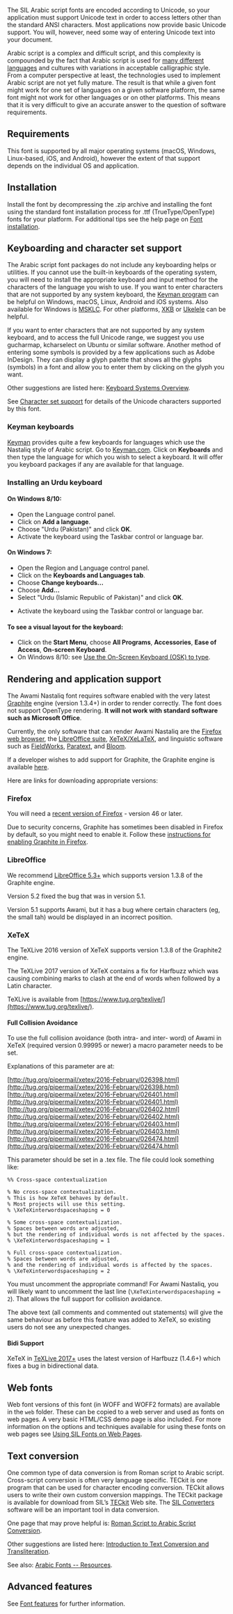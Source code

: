 
The SIL Arabic script fonts are encoded according to Unicode, so your application must support Unicode text in order to access letters other than the standard ANSI characters. Most applications now provide basic Unicode support. You will, however, need some way of entering Unicode text into your document.

Arabic script is a complex and difficult script, and this complexity is compounded by the fact that Arabic script is used for [many different languages](http://scriptsource.org/scr/Arab) and cultures with variations in acceptable calligraphic style. From a computer perspective at least, the technologies used to implement Arabic script are not yet fully mature. The result is that while a given font might work for one set of languages on a given software platform, the same font might not work for other languages or on other platforms. This means that it is very difficult to give an accurate answer to the question of software requirements. 

## Requirements

This font is supported by all major operating systems (macOS, Windows, Linux-based, iOS, and Android), however the extent of that support depends on the individual OS and application.

## Installation

Install the font by decompressing the .zip archive and installing the font using the standard font installation process for .ttf (TrueType/OpenType) fonts for your platform. For additional tips see the help page on [Font installation](https://software.sil.org/fonts/installation).

## Keyboarding and character set support

The Arabic script font packages do not include any keyboarding helps or utilities. If you cannot use the built-in keyboards of the operating system, you will need to install the appropriate keyboard and input method for the characters of the language you wish to use. If you want to enter characters that are not supported by any system keyboard, the [Keyman program](http://keyman.com/) can be helpful on Windows, macOS, Linux, Android and iOS systems. Also available for Windows is [MSKLC](https://www.microsoft.com/en-us/download/details.aspx?id=102134). For other platforms, [XKB](http://www.x.org/wiki/XKB/) or [Ukelele](https://software.sil.org/ukelele/) can be helpful.

If you want to enter characters that are not supported by any system keyboard, and to access the full Unicode range, we suggest you use gucharmap, kcharselect on Ubuntu or similar software. Another method of entering some symbols is provided by a few applications such as Adobe InDesign. They can display a glyph palette that shows all the glyphs (symbols) in a font and allow you to enter them by clicking on the glyph you want.

Other suggestions are listed here: [Keyboard Systems Overview](http://scriptsource.org/entry/ytr8g8n6sw).

See [Character set support](charset) for details of the Unicode characters supported by this font.

### Keyman keyboards

[Keyman](https://keyman.com/) provides quite a few keyboards for languages which use the Nastaliq style of Arabic script. Go to [Keyman.com](https://keyman.com/). Click on **Keyboards** and then type the language for which you wish to select a keyboard. It will offer you keyboard packages if any are available for that language.

### Installing an Urdu keyboard

#### On Windows 8/10:
- Open the Language control panel.
- Click on **Add a language**.
- Choose "Urdu (Pakistan)" and click **OK**.
- Activate the keyboard using the Taskbar control or language bar.

#### On Windows 7:
- Open the Region and Language control panel.
- Click on the **Keyboards and Languages tab**.
- Choose **Change keyboards...**
- Choose **Add...**
- Select "Urdu (Islamic Republic of Pakistan)" and click **OK**.
* Activate the keyboard using the Taskbar control or language bar.

#### To see a visual layout for the keyboard:

* Click on the **Start Menu**, choose **All Programs**, **Accessories**, **Ease of Access**, **On-screen Keyboard**.
* On Windows 8/10: see [Use the On-Screen Keyboard (OSK) to type](http://windows.microsoft.com/en-us/windows-8/type-with-the-on-screen-keyboard).


## Rendering and application support

The Awami Nastaliq font requires software enabled with the very latest [Graphite](http://graphite.sil.org/) engine (version 1.3.4+) in order to render correctly. The font does not support OpenType rendering. **It will not work with standard software such as Microsoft Office**. 

Currently, the only software that can render Awami Nastaliq are the [Firefox web browser](https://www.mozilla.org/firefox), the [LibreOffice suite](https://www.libreoffice.org/), [XeTeX/XeLaTeX](https://www.tug.org/texlive/), and linguistic software such as [FieldWorks](http://software.sil.org/fieldworks/), [Paratext](https://paratext.org/), and [Bloom](http://bloomlibrary.org/).

If a developer wishes to add support for Graphite, the Graphite engine is available [here](https://github.com/silnrsi/graphite/releases/).

Here are links for downloading appropriate versions:

### Firefox

You will need a [recent version of Firefox](https://www.mozilla.org/en-US/firefox/new/?scene=2&amp;f=85) - version 46 or later.

Due to security concerns, Graphite has sometimes been disabled in Firefox by default, so you might need to enable it. Follow these [instructions for enabling Graphite in Firefox](http://scripts.sil.org/cms/scripts/page.php?site_id=projects&amp;item_id=graphite_firefox#switchon).

### LibreOffice

We recommend [LibreOffice 5.3+](https://www.libreoffice.org/) which supports version 1.3.8 of the Graphite engine.

Version 5.2 fixed the bug that was in version 5.1.

Version 5.1 supports Awami, but it has a bug where certain characters (eg, the small tah) would be displayed in an incorrect position.


### XeTeX

The TeXLive 2016 version of XeTeX supports version 1.3.8 of the Graphite2 engine. 

The TeXLive 2017 version of XeTeX contains a fix for Harfbuzz which was causing combining marks to clash at the end of words when followed by a Latin character.

TeXLive is available from [https://www.tug.org/texlive/](https://www.tug.org/texlive/).

#### Full Collision Avoidance

To use the full collision avoidance (both intra- and inter- word) of Awami in XeTeX (required version 0.99995 or newer) a macro parameter needs to be set. 

Explanations of this parameter are at:

[http://tug.org/pipermail/xetex/2016-February/026398.html](http://tug.org/pipermail/xetex/2016-February/026398.html)
[http://tug.org/pipermail/xetex/2016-February/026401.html](http://tug.org/pipermail/xetex/2016-February/026401.html)
[http://tug.org/pipermail/xetex/2016-February/026402.html](http://tug.org/pipermail/xetex/2016-February/026402.html)
[http://tug.org/pipermail/xetex/2016-February/026403.html](http://tug.org/pipermail/xetex/2016-February/026403.html)
[http://tug.org/pipermail/xetex/2016-February/026474.html](http://tug.org/pipermail/xetex/2016-February/026474.html)

This parameter should be set in a .tex file. The file could look something like:

```
%% Cross-space contextualization

% No cross-space contextualization.
% This is how XeTeX behaves by default.
% Most projects will use this setting.
% \XeTeXinterwordspaceshaping = 0

% Some cross-space contextualization.
% Spaces between words are adjusted,
% but the rendering of individual words is not affected by the spaces.
% \XeTeXinterwordspaceshaping = 1

% Full cross-space contextualization.
% Spaces between words are adjusted,
% and the rendering of individual words is affected by the spaces.
% \XeTeXinterwordspaceshaping = 2
```

You must uncomment the appropriate command! For Awami Nastaliq, you will likely want to uncomment the last line (`\XeTeXinterwordspaceshaping = 2`). That allows the full support for collision avoidance.  

The above text (all comments and commented out statements) will give the same behaviour as before this feature was added to XeTeX, so existing users do not see any unexpected changes.

#### Bidi Support

XeTeX in [TeXLive 2017+](https://www.tug.org/texlive/) uses the latest version of Harfbuzz (1.4.6+) which fixes a bug in bidirectional data.

## Web fonts

Web font versions of this font (in WOFF and WOFF2 formats) are available in the `web` folder. These can be copied to a web server and used as fonts on web pages. A very basic HTML/CSS demo page is also included. For more information on the options and techniques available for using these fonts on web pages see [Using SIL Fonts on Web Pages](http://software.sil.org/fonts/webfonts).

## Text conversion

One common type of data conversion is from Roman script to Arabic script. Cross-script conversion is often very language specific. TECkit is one program that can be used for character encoding conversion. TECkit allows users to write their own custom conversion mappings. The TECkit package is available for download from SIL’s [TECkit](https://software.sil.org/teckit/) Web site. The [SIL Converters](https://software.sil.org/silconverters/) software will be an important tool in data conversion.

One page that may prove helpful is: [Roman Script to Arabic Script Conversion](https://software.sil.org/arabicfonts/rs-to-as-conversion/).

Other suggestions are listed here: [Introduction to Text Conversion and Transliteration](http://scriptsource.org/entry/xlzd6n5aqt).

See also: [Arabic Fonts -- Resources](http://software.sil.org/arabicfonts/resources/).

## Advanced features

See [Font features](features) for further information.
